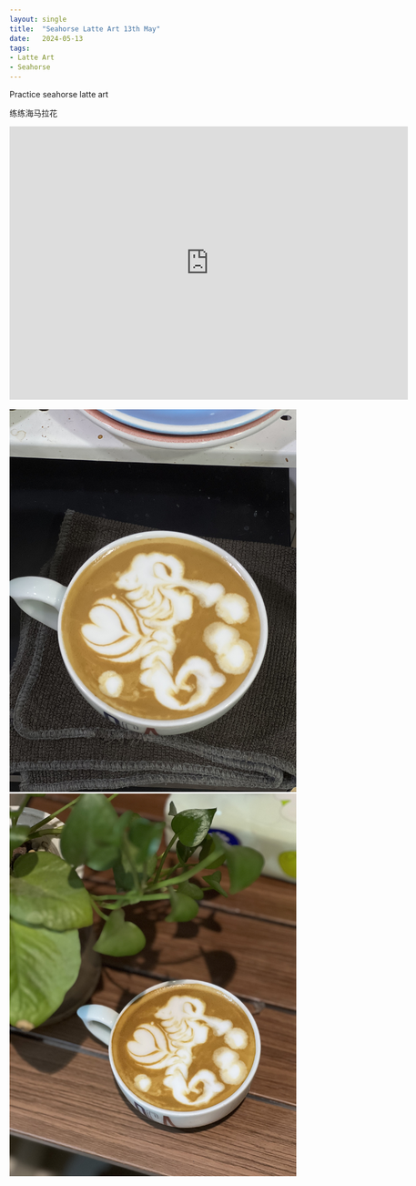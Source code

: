 ```yaml
---
layout: single
title:  "Seahorse Latte Art 13th May"
date:   2024-05-13
tags:
- Latte Art
- Seahorse
---
```



Practice seahorse latte art

练练海马拉花


<div class="embed-container">
  <iframe
      src="https://www.youtube.com/embed/g2F2FQswr9U"
      width="700"
      height="480"
      frameborder="0"
      allowfullscreen="true">
  </iframe>
</div>


![](/assets/img/2024/05/13/IMG_6645.jpg)
![](/assets/img/2024/05/13/IMG_6648.jpg)

